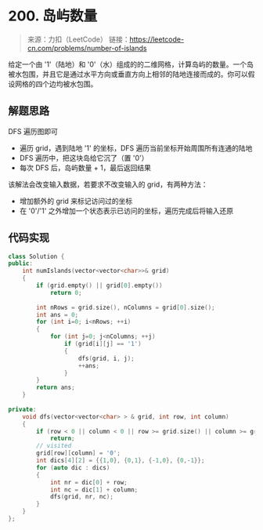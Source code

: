 ﻿# 200. 岛屿数量
> 来源：力扣（LeetCode）
链接：https://leetcode-cn.com/problems/number-of-islands

给定一个由 '1'（陆地）和 '0'（水）组成的的二维网格，计算岛屿的数量。一个岛被水包围，并且它是通过水平方向或垂直方向上相邻的陆地连接而成的。你可以假设网格的四个边均被水包围。

## 解题思路
DFS 遍历图即可

* 遍历 grid，遇到陆地 '1' 的坐标，DFS 遍历当前坐标开始周围所有连通的陆地
* DFS 遍历中，把这块岛给它沉了（置 '0'）
* 每次 DFS 后，岛屿数量 + 1，最后返回结果

该解法会改变输入数据，若要求不改变输入的 grid，有两种方法：

* 增加额外的 grid 来标记访问过的坐标
* 在 '0'/'1' 之外增加一个状态表示已访问的坐标，遍历完成后将输入还原

## 代码实现
```cpp
class Solution {
public:
    int numIslands(vector<vector<char>>& grid) 
    {
        if (grid.empty() || grid[0].empty())
            return 0;
        
        int nRows = grid.size(), nColumns = grid[0].size();
        int ans = 0;
        for (int i=0; i<nRows; ++i)
        {
            for (int j=0; j<nColumns; ++j)
                if (grid[i][j] == '1')
                {
                    dfs(grid, i, j);
                    ++ans;
                }
        }
        return ans;
    }
    
private:
    void dfs(vector<vector<char> > & grid, int row, int column)
    {
        if (row < 0 || column < 0 || row >= grid.size() || column >= grid[0].size() || grid[row][column] == '0')
            return;
        // visited
        grid[row][column] = '0';
        int dics[4][2] = {{1,0}, {0,1}, {-1,0}, {0,-1}};
        for (auto dic : dics)
        {
            int nr = dic[0] + row;
            int nc = dic[1] + column;
            dfs(grid, nr, nc);
        }
    }
};
```

